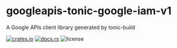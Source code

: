 # googleapis-tonic-google-iam-v1

A Google APIs client library generated by tonic-build

[![crates.io](https://img.shields.io/crates/v/googleapis-tonic-google-iam-v1)](https://crates.io/crates/googleapis-tonic-google-iam-v1)
[![docs.rs](https://img.shields.io/docsrs/googleapis-tonic-google-iam-v1)](https://docs.rs/googleapis-tonic-google-iam-v1)
![license](https://img.shields.io/crates/l/googleapis-tonic-google-iam-v1)
